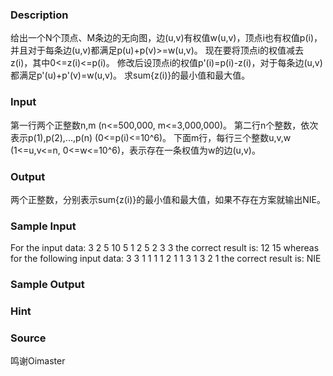 
### Description
给出一个N个顶点、M条边的无向图，边(u,v)有权值w(u,v)，顶点i也有权值p(i)，
并且对于每条边(u,v)都满足p(u)+p(v)>=w(u,v)。
现在要将顶点i的权值减去z(i)，其中0<=z(i)<=p(i)。
修改后设顶点i的权值p'(i)=p(i)-z(i)，对于每条边(u,v)都满足p'(u)+p'(v)=w(u,v)。
求sum{z(i)}的最小值和最大值。

### Input
第一行两个正整数n,m (n<=500,000, m<=3,000,000)。
第二行n个整数，依次表示p(1),p(2),...,p(n) (0<=p(i)<=10^6)。
下面m行，每行三个整数u,v,w (1<=u,v<=n, 0<=w<=10^6)，表示存在一条权值为w的边(u,v)。

### Output

两个正整数，分别表示sum{z(i)}的最小值和最大值，如果不存在方案就输出NIE。
### Sample Input
For the input data:
3 2
5 10 5
1 2 5
2 3 3
the correct result is:
12 15
whereas for the following input data: 
3 3
1 1 1
1 2 1
1 3 1
3 2 1
the correct result is: 
NIE
### Sample Output

### Hint

### Source
鸣谢Oimaster